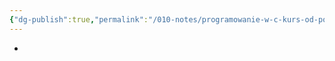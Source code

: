 ```yaml
---
{"dg-publish":true,"permalink":"/010-notes/programowanie-w-c-kurs-od-podstaw-dla-kazdego/"}
---
```


- 